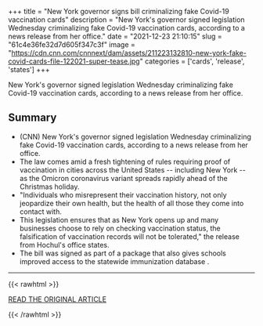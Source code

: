 +++
title = "New York governor signs bill criminalizing fake Covid-19 vaccination cards"
description = "New York's governor signed legislation Wednesday criminalizing fake Covid-19 vaccination cards, according to a news release from her office."
date = "2021-12-23 21:10:15"
slug = "61c4e36fe32d7d605f347c3f"
image = "https://cdn.cnn.com/cnnnext/dam/assets/211223132810-new-york-fake-covid-cards-file-122021-super-tease.jpg"
categories = ['cards', 'release', 'states']
+++

New York's governor signed legislation Wednesday criminalizing fake Covid-19 vaccination cards, according to a news release from her office.

## Summary

- (CNN) New York's governor signed legislation Wednesday criminalizing fake Covid-19 vaccination cards, according to a news release from her office.
- The law comes amid a fresh tightening of rules requiring proof of vaccination in cities across the United States -- including New York -- as the Omicron coronavirus variant spreads rapidly ahead of the Christmas holiday.
- "Individuals who misrepresent their vaccination history, not only jeopardize their own health, but the health of all those they come into contact with.
- This legislation ensures that as New York opens up and many businesses choose to rely on checking vaccination status, the falsification of vaccination records will not be tolerated," the release from Hochul's office states.
- The bill was signed as part of a package that also gives schools improved access to the statewide immunization database .

---

{{< rawhtml >}}
  <p class="article-category">
    <a target="_blank" href="https://www.cnn.com/2021/12/23/us/new-york-fake-covid-cards/index.html">READ THE ORIGINAL ARTICLE</a>
  </p>
{{< /rawhtml >}}
